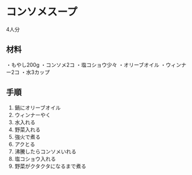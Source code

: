 # コンソメスープ

4人分

## 材料

・もやし200g
・コンソメ2コ
・塩コショウ少々
・オリーブオイル
・ウィンナー2コ
・水3カップ

## 手順

1. 鍋にオリーブオイル
2. ウィンナーやく
3. 水入れる
4. 野菜入れる
6. 強火で煮る
7. アクとる
8. 沸騰したらコンソメいれる
9. 塩コショウ入れる
10. 野菜がクタクタになるまで煮る
